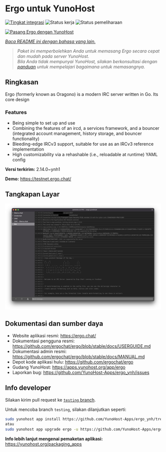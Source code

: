 <!--
N.B.: README ini dibuat secara otomatis oleh <https://github.com/YunoHost/apps/tree/master/tools/readme_generator>
Ini TIDAK boleh diedit dengan tangan.
-->

# Ergo untuk YunoHost

[![Tingkat integrasi](https://apps.yunohost.org/badge/integration/ergo)](https://ci-apps.yunohost.org/ci/apps/ergo/)
![Status kerja](https://apps.yunohost.org/badge/state/ergo)
![Status pemeliharaan](https://apps.yunohost.org/badge/maintained/ergo)

[![Pasang Ergo dengan YunoHost](https://install-app.yunohost.org/install-with-yunohost.svg)](https://install-app.yunohost.org/?app=ergo)

*[Baca README ini dengan bahasa yang lain.](./ALL_README.md)*

> *Paket ini memperbolehkan Anda untuk memasang Ergo secara cepat dan mudah pada server YunoHost.*  
> *Bila Anda tidak mempunyai YunoHost, silakan berkonsultasi dengan [panduan](https://yunohost.org/install) untuk mempelajari bagaimana untuk memasangnya.*

## Ringkasan

Ergo (formerly known as Oragono) is a modern IRC server written in Go. Its core design 

### Features

- Being simple to set up and use
- Combining the features of an ircd, a services framework, and a bouncer (integrated account management, history storage, and bouncer functionality)
- Bleeding-edge IRCv3 support, suitable for use as an IRCv3 reference implementation
- High customizability via a rehashable (i.e., reloadable at runtime) YAML config



**Versi terkirim:** 2.14.0~ynh1

**Demo:** <https://testnet.ergo.chat/>

## Tangkapan Layar

![Tangkapan Layar pada Ergo](./doc/screenshots/textual.jpg)

## Dokumentasi dan sumber daya

- Website aplikasi resmi: <https://ergo.chat/>
- Dokumentasi pengguna resmi: <https://github.com/ergochat/ergo/blob/stable/docs/USERGUIDE.md>
- Dokumentasi admin resmi: <https://github.com/ergochat/ergo/blob/stable/docs/MANUAL.md>
- Depot kode aplikasi hulu: <https://github.com/ergochat/ergo>
- Gudang YunoHost: <https://apps.yunohost.org/app/ergo>
- Laporkan bug: <https://github.com/YunoHost-Apps/ergo_ynh/issues>

## Info developer

Silakan kirim pull request ke [`testing` branch](https://github.com/YunoHost-Apps/ergo_ynh/tree/testing).

Untuk mencoba branch `testing`, silakan dilanjutkan seperti:

```bash
sudo yunohost app install https://github.com/YunoHost-Apps/ergo_ynh/tree/testing --debug
atau
sudo yunohost app upgrade ergo -u https://github.com/YunoHost-Apps/ergo_ynh/tree/testing --debug
```

**Info lebih lanjut mengenai pemaketan aplikasi:** <https://yunohost.org/packaging_apps>
